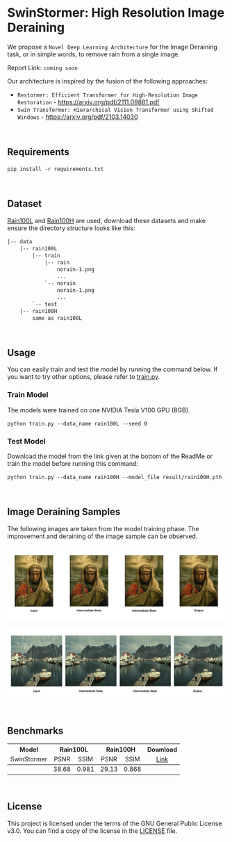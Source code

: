 # SwinStormer: High Resolution Image Deraining
We propose a `Novel Deep Learning Architecture` for the Image Deraining task, or in simple words, to remove rain from a single image.  

Report Link: `coming soon`

Our architecture is inspired by the fusion of the following approaches:
- `Restormer: Efficient Transformer for High-Resolution Image Restoration`  - https://arxiv.org/pdf/2111.09881.pdf
- `Swin Transformer: Hierarchical Vision Transformer using Shifted Windows`  - https://arxiv.org/pdf/2103.14030

<br>

## Requirements

```
pip install -r requirements.txt
```
<br>

## Dataset

[Rain100L](https://mega.nz/file/MpgnwYDS#jqyDEyL1U9srLBbEFCPnAOZb2HZTsSrwSvRGQ6m6Dzc) and [Rain100H](https://www.dropbox.com/s/kzbzer5wem37byg/rain100H.zip?dl=0) are used, download these datasets and make 
ensure the directory structure looks like this:
```                           
|-- data     
    |-- rain100L
        |-- train
            |-- rain
                norain-1.png
                ...
            `-- norain
                norain-1.png
                ...
        `-- test                                                        
    |-- rain100H
        same as rain100L
```
<br>


## Usage

You can easily train and test the model by running the command below. If you want to try other options, please refer to
[train.py](train.py).

### Train Model
The models were trained on one NVIDIA Tesla V100 GPU (8GB).

```
python train.py --data_name rain100L --seed 0
```

### Test Model
Download the model from the link given at the bottom of the ReadMe or train the model before running this command:
```
python train.py --data_name rain100H --model_file result/rain100H.pth
```
<br>


## Image Deraining Samples

The following images are taken from the model training phase. The improvement and deraining of the image sample can be observed.

![X](sample-1.png)


![X](sample-2.png)

<br>

## Benchmarks

<table>
<thead>
  <tr>
    <th rowspan="1">Model</th>
    <th colspan="2">Rain100L</th>
    <th colspan="2">Rain100H</th>
    <th rowspan="1">Download</th>
  </tr>
  <tr>
  <td align="center">SwinStormer</td>
    <!-- <td align="center"></td> -->
    <td align="center">PSNR</td>
    <td align="center">SSIM</td>
    <td align="center">PSNR</td>
    <td align="center">SSIM</td>
  <td align="center"><a href="https://mega.nz/folder/Ph0DyJJL#XTYf0aa0_sQ61-Y4LiiFmQ">Link</a></td>    
  </tr>
</thead>
<tbody>
  <tr>
    <td align="center"></td>
    <td align="center">38.68</td>
    <td align="center">0.981</td>
    <td align="center">29.13</td>
    <td align="center">0.868</td>
    <!-- <td align="center"><a href="https://mega.nz/folder/Ph0DyJJL#XTYf0aa0_sQ61-Y4LiiFmQ">Link</a></td> -->
  </tr>
</tbody>
</table>

<br>

## License
This project is licensed under the terms of the GNU General Public License v3.0. You can find a copy of the license in the [LICENSE](LICENSE) file.
